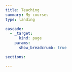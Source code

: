```yaml
---
title: Teaching
summary: My courses
type: landing

cascade:
  - _target:
      kind: page
    params:
      show_breadcrumb: true

sections:

---
```


